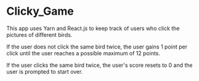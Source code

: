 # Clicky_Game

This app uses Yarn and React.js to keep track of users who click the pictures of different birds. 

If the user does not click the same bird twice, the user gains 1 point per click until the user reaches a possible maximum of 12 points.

If the user clicks the same bird twice, the user's score resets to 0 and the user is prompted to start over. 
